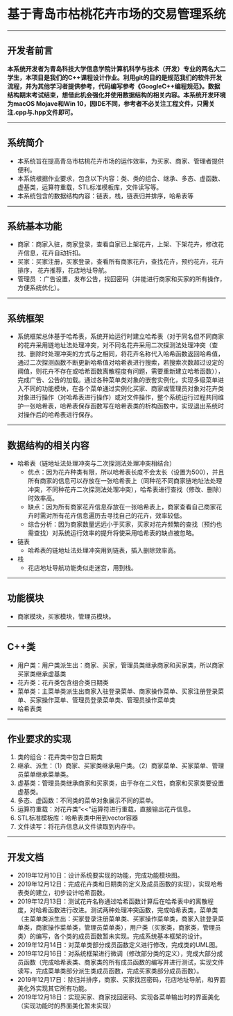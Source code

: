 # 基于青岛市枯桃花卉市场的交易管理系统
---
## 开发者前言              
**本系统开发者为青岛科技大学信息学院计算机科学与技术（开发）专业的两名大二学生，本项目是我们的C++课程设计作业。利用git的目的是规范我们的软件开发流程，并为其他学习者提供参考，代码编写参考《GoogleC++编程规范》。数据结构期末考试结束，想借此机会强化并使用数据结构的相关内容。本系统开发环境为macOS Mojave和Win 10，因IDE不同，参考者不必关注工程文件，只需关注.cpp与.hpp文件即可。**

---
## 系统简介
+ 本系统旨在提高青岛市枯桃花卉市场的运作效率，为买家、商家、管理者提供便利。
+ 本系统根据作业要求，包含以下内容：类、类的组合、继承、多态、虚函数、虚基类，运算符重载，STL标准模板库，文件读写等。
+ 本系统包含的数据结构内容：链表，栈，链表归并排序，哈希表等
---
## 系统基本功能
+ 商家：商家入驻，商家登录，查看自家已上架花卉，上架、下架花卉，修改花卉信息，花卉自动折扣。
+ 买家：买家注册，买家登录，查看所有商家花卉，查找花卉，预约花卉，花卉排序， 花卉推荐，花店地址导航。
+ 管理员 ：广告设置，发布公告，找回密码（并能进行商家和买家的所有操作，方便系统优化）。
---
## 系统框架
+ 系统框架总体基于哈希表，系统开始运行时建立哈希表（对于同名但不同商家的花卉采用链地址法处理冲突，对不同名花卉采用二次探测法处理冲突（查找、删除时处理冲突的方式与之相同，将花卉名称代入哈希函数返回哈希值，通过二次探测函数不断更新哈希值对哈希表进行搜索，若搜索次数超过设定的阈值，则花卉不存在或哈希函数离散程度有问题，需要重新建立哈希函数）），完成广告、公告的加载。通过各种菜单类对象的嵌套实例化，实现多级菜单进入不同的功能模块，在各个菜单通过实例化买家、商家或管理员对象对花卉类对象进行操作（对哈希表进行操作）或对文件操作，整个系统运行过程共同维护一张哈希表，哈希表保存函数写在哈希表类的析构函数中，实现退出系统时对操作后的哈希表进行保存。
---
## 数据结构的相关内容
+ 哈希表（链地址法处理冲突与二次探测法处理冲突相结合）
  - 优点：因为花卉种类有限，所以哈希表长度不会太长（设置为500），并且所有商家的信息可以存放在一张哈希表上（同种花不同商家链地址法处理冲突，不同种花卉二次探测法处理冲突），哈希表进行查找（修改、删除）时效率高。
  - 缺点：因为所有商家花卉信息存放在一张哈希表上，商家查看自己商家花卉时需对所有花卉信息遍历去寻找自己的花卉，效率较低。
  - 综合分析：因为商家数量远远小于买家，买家对花卉频繁的查找（预约也需查找）对系统运行效率的提升将使采用哈希表的缺点被忽略。
+ 链表
  - 哈希表的链地址法处理冲突用到链表，插入删除效率高。
+ 栈
  - 花店地址导航功能类似走迷宫，用到栈。
---
## 功能模块
+ 商家模块，买家模块，管理员模块。
---
## C++类
+ 用户类：用户类派生出：商家、买家，管理员类继承商家和买家类，所以商家买家类继承虚基类
+ 花卉类：花卉类包含组合类日期类
+ 菜单类：主菜单类派生出商家入驻登录菜单、商家操作菜单、买家注册登录菜单、买家操作菜单、管理员登录菜单类、管理员操作菜单类
+ 哈希表类
---
## 作业要求的实现
1. 类的组合：花卉类中包含日期类
2. 继承、派生：（1）商家、买家类继承用户类。（2）商家菜单、买家菜单、管理员菜单继承菜单类。
3. 虚基类：管理员类继承商家和买家类，由于存在二义性，商家和买家类要设置虚基类。
4. 多态、虚函数：不同类的菜单对象展示不同的菜单。
5. 运算符重载：对花卉类”<<"运算符进行重载，直接输出花卉信息。
6. STL标准模板库：哈希表类中用到vector容器
7. 文件读写：将花卉信息从文件读取到内存中。
---
## 开发文档
+ 2019年12月10日：设计系统要实现的功能，完成功能模块图。
+ 2019年12月12日：完成花卉类和日期类的定义及成员函数的实现），实现哈希表类的建立，初步设计哈希函数。
+ 2019年12月13日：测试花卉名称通过哈希函数计算后在哈希表中的离散程度，对哈希函数进行改进。测试两种处理冲突函数，完成哈希表类，菜单类（主菜单类派生出：买家登录注册菜单类、买家操作菜单类，商家入驻登录菜单类，商家操作菜单类，管理员菜单类），用户类（买家类，商家类，管理员类）的编写，各个类的成员函数暂未实现。完成系统基本框架的设计。
+ 2019年12月14日：对菜单类部分成员函数定义进行修改，完成类的UML图。
+ 2019年12月16日：对系统框架进行微调（修改部分类的定义），完成大部分成员函数（完成哈希表类、商家类的所有成员函数的编写并进行测试，实现文件读写，完成菜单类部分派生类成员函数，完成买家类部分成员函数）。
+ 2019年12月17日：除归并排序，商家、买家找回密码，花店地址导航，和界面美化外实现其它所有功能。
+ 2019年12月18日：实现买家、商家找回密码、实现各菜单输出时的界面美化（实现功能时的界面美化暂未实现）
